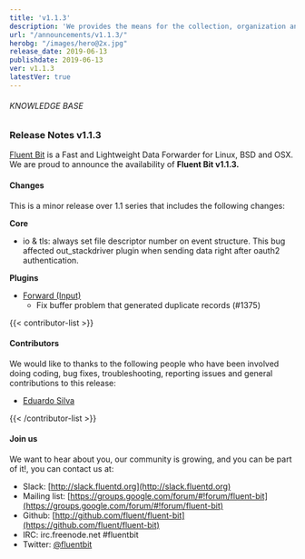 ```yaml
---
title: 'v1.1.3'
description: 'We provides the means for the collection, organization and computerized retrieval of knowledge and Lightweight Data Forwarder for Linux, BSD and OSX. We are proud to announce the availability of Fluent Bit v1.1.3.'
url: "/announcements/v1.1.3/"
herobg: "/images/hero@2x.jpg"
release_date: 2019-06-13
publishdate: 2019-06-13
ver: v1.1.3
latestVer: true
---
```



###### KNOWLEDGE BASE

### Release Notes v1.1.3

[Fluent Bit](https://fluentbit.io/) is a Fast and Lightweight Data Forwarder for Linux, BSD and OSX. We are proud to announce the availability of **Fluent Bit v1.1.3.**

#### Changes

This is a minor release over 1.1 series that includes the following changes:


**Core**

* io & tls: always set file descriptor number on event structure. This bug affected out_stackdriver plugin when sending data right after oauth2 authentication.


**Plugins**

* [Forward (Input)](https://docs.fluentbit.io/manual/1.1/input/forward/)
  * Fix buffer problem that generated duplicate records (#1375)



{{< contributor-list >}}

#### Contributors

We would like to thanks to the following people who have been involved doing coding, bug fixes, troubleshooting, reporting issues and general contributions to this release:

* [Eduardo Silva](https://github.com/edsiper)

{{< /contributor-list >}}

#### Join us

We want to hear about you, our community is growing, and you can be part of it!, you can contact us at:

* Slack: [http://slack.fluentd.org](http://slack.fluentd.org)
* Mailing list: [https://groups.google.com/forum/#!forum/fluent-bit](https://groups.google.com/forum/#!forum/fluent-bit)
* Github: [http://github.com/fluent/fluent-bit](https://github.com/fluent/fluent-bit)
* IRC: irc.freenode.net #fluentbit
* Twitter: [@fluentbit](https://twitter.com/fluentbit)